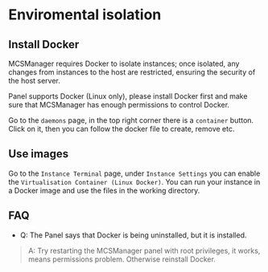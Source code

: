 # Enviromental isolation

## Install Docker

MCSManager requires Docker to isolate instances; once isolated, any changes from instances to the host are restricted, ensuring the security of the host server.

Panel supports Docker (Linux only), please install Docker first and make sure that MCSManager has enough permissions to control Docker.

Go to the `daemons` page, in the top right corner there is a `container` button. Click on it, then you can follow the docker file to create, remove etc.

## Use images

Go to the `Instance Terminal` page, under `Instance Settings` you can enable the `Virtualisation Container (Linux Docker)`. You can run your instance in a Docker image and use the files in the working directory.

## FAQ

- Q: The Panel says that Docker is being uninstalled, but it is installed.

> A: Try restarting the MCSManager panel with root privileges, it works, means permissions problem. Otherwise reinstall Docker.
